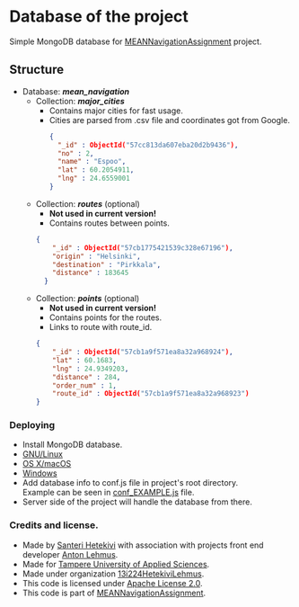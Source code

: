 # Database of the project

Simple MongoDB database for [MEANNavigationAssignment](https://github.com/13i224HetekiviLehmus/MEANNavigationAssignment) project.

## Structure

* Database: ***mean_navigation***
  * Collection: ***major_cities***
    * Contains major cities for fast usage.
    * Cities are parsed from .csv file and coordinates got from Google.
      ```json
      {
        "_id" : ObjectId("57cc813da607eba20d2b9436"),
        "no" : 2,
        "name" : "Espoo",
        "lat" : 60.2054911,
        "lng" : 24.6559001
      }
      ```
  * Collection: ***routes*** (optional)
    * **Not used in current version!**
    * Contains routes between points.
    ```json
    {
        "_id" : ObjectId("57cb1775421539c328e67196"),
        "origin" : "Helsinki",
        "destination" : "Pirkkala",
        "distance" : 183645
      }
      ```
  * Collection: ***points*** (optional)
    * **Not used in current version!**
    * Contains points for the routes.
    * Links to route with route_id.
    ```json
    {
        "_id" : ObjectId("57cb1a9f571ea8a32a968924"),
        "lat" : 60.1683,
        "lng" : 24.9349203,
        "distance" : 284,
        "order_num" : 1,
        "route_id" : ObjectId("57cb1a9f571ea8a32a968923")
    }
    ```

### Deploying

 * Install MongoDB database.
  * [GNU/Linux](https://docs.mongodb.com/manual/administration/install-on-linux/)
  * [OS X/macOS](https://docs.mongodb.com/manual/tutorial/install-mongodb-on-os-x/)
  * [Windows](https://docs.mongodb.com/manual/tutorial/install-mongodb-on-windows/)
 * Add database info to conf.js file in project's root directory.  
 Example can be seen in [conf_EXAMPLE.js](https://raw.githubusercontent.com/13i224HetekiviLehmus/MEANNavigationAssignment/master/conf_EXAMPLE.js) file.
 * Server side of the project will handle the database from there.


### Credits and license.

* Made by [Santeri Hetekivi](https://github.com/SanteriHetekivi) with association with projects front end developer [Anton Lehmus](https://github.com/AntonLehmus).
* Made for [Tampere University of Applied Sciences](http://www.tamk.fi/web/tamken).
* Made under organization [13i224HetekiviLehmus](https://github.com/13i224HetekiviLehmus).
* This code is licensed under [Apache License 2.0](https://raw.githubusercontent.com/13i224HetekiviLehmus/MEANNavigationAssignment/server_documentation/server/LICENSE).
* This code is part of [MEANNavigationAssignment](https://github.com/13i224HetekiviLehmus/MEANNavigationAssignment).

